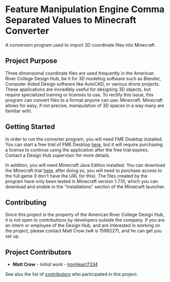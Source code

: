 # Feature Manipulation Engine Comma Separated Values to Minecraft Converter

A conversion program used to import 3D coordinate files into Minecraft.

## Project Purpose

Three dimensional coordinate files are used frequently in the American River College Design Hub, be it for 3D modeling software such as Blender, Computer Aided Design software like AutoCAD, or various drone projects. These applications are incredibly useful for designing 3D objects, but require specialized training or licenses to use. To rectify this issue, this program can convert files to a format anyone can use: Minecraft. Minecraft allows for easy, if not precise, manipulation of 3D spaces in a way many are familiar with.

## Getting Started

In order to run the converter program, you will need FME Desktop installed. You can start a free trial of FME Desktop [here](https://www.safe.com/fme/fme-desktop/), but it will require purchasing a license to continue using the application after the free trial expires. Contact a Design Hub supervisor for more details.

In addition, you will need Minecraft Java Edition installed. You can download the Minecraft trial [here](https://www.minecraft.net/en-us/download/), after doing so, you will need to purchase access to the full game (I don't have the URL for this). The files created by the program have only been tested in Minecraft version 1.7.10, which you can download and enable in the "installations" section of the Minecraft launcher.

## Contributing

Since this project is the property of the American River College Design Hub, it is not open to contributions by developers outside the company. If you are an intern or employee of the Design Hub, and are interested in working on the project, please contact Matt Crow (w# is 1599227), and he can get you set up.

## Project Contributors

* **Matt Crow** - *Initial work* - [IronHeart7334](https://github.com/IronHeart7334)

See also the list of [contributors](https://github.com/design-hub-arc/ARCDHWebAutomator/contributors) who participated in this project.
